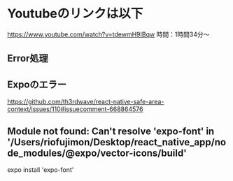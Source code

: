# Youtubeのリンクは以下
https://www.youtube.com/watch?v=tdewmH9IBqw
時間：1時間34分〜

## Error処理
## Expoのエラー
https://github.com/th3rdwave/react-native-safe-area-context/issues/110#issuecomment-668864576

## Module not found: Can't resolve 'expo-font' in '/Users/riofujimon/Desktop/react_native_app/node_modules/@expo/vector-icons/build'
expo install 'expo-font'

